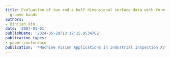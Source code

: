 ```yaml
---
title: Evaluation of two and a half dimensional surface data with form component and
  groove bands
authors:
- Binjian Xin
date: '2007-01-01'
publishDate: '2024-05-28T13:17:15.953478Z'
publication_types:
- paper-conference
publication: '*Machine Vision Applications in Industrial Inspection XV*'
---
```

